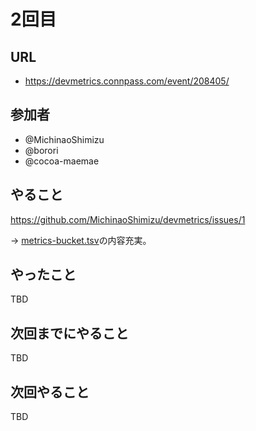 
# 2回目

## URL

- <https://devmetrics.connpass.com/event/208405/>

## 参加者

- @MichinaoShimizu
- @borori
- @cocoa-maemae

## やること

https://github.com/MichinaoShimizu/devmetrics/issues/1

-> [metrics-bucket.tsv](metrics-bucket.tsv)の内容充実。

## やったこと

TBD

## 次回までにやること

TBD

## 次回やること

TBD
